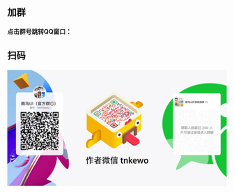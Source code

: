 ## 加群

#### 点击群号跳转QQ窗口：

<QQGroup></QQGroup>

## 扫码
<div style="margin-top: 20px" class="col-md-24 col-sm-24 col-xs-24">
    <img style="width: 880px" src="../.vitepress/public/common/4-image.jpg" />
</div>
